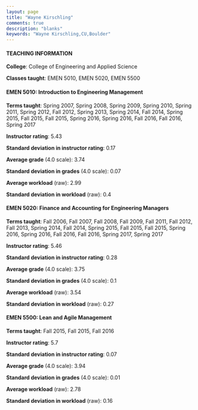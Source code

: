 ```yaml
---
layout: page
title: "Wayne Kirschling" 
comments: true
description: "blanks"
keywords: "Wayne Kirschling,CU,Boulder"
---
```

<head>
<script src="https://ajax.googleapis.com/ajax/libs/jquery/2.1.3/jquery.min.js"></script>
<script src="https://dl.dropboxusercontent.com/s/pc42nxpaw1ea4o9/highcharts.js?dl=0"></script>
<!-- <script src="../assets/js/highcharts.js"></script> -->
<style type="text/css">@font-face {
	font-family: "Bebas Neue";
	src: url(https://www.filehosting.org/file/details/544349/BebasNeue Regular.otf) format("opentype");
	}
	h1.Bebas { 
		font-family: "Bebas Neue", Verdana, Tahoma;
	}
</style>
</head>
	   
#### TEACHING INFORMATION

**College**: College of Engineering and Applied Science

**Classes taught**: EMEN 5010, EMEN 5020, EMEN 5500

#### EMEN 5010: Introduction to Engineering Management

**Terms taught**: Spring 2007, Spring 2008, Spring 2009, Spring 2010, Spring 2011, Spring 2012, Fall 2012, Spring 2013, Spring 2014, Fall 2014, Spring 2015, Fall 2015, Fall 2015, Spring 2016, Spring 2016, Fall 2016, Fall 2016, Spring 2017

**Instructor rating**: 5.43

**Standard deviation in instructor rating**: 0.17

**Average grade** (4.0 scale): 3.74

**Standard deviation in grades** (4.0 scale): 0.07

**Average workload** (raw): 2.99

**Standard deviation in workload** (raw): 0.4

#### EMEN 5020: Finance and Accounting for Engineering Managers

**Terms taught**: Fall 2006, Fall 2007, Fall 2008, Fall 2009, Fall 2011, Fall 2012, Fall 2013, Spring 2014, Fall 2014, Spring 2015, Fall 2015, Fall 2015, Spring 2016, Spring 2016, Fall 2016, Fall 2016, Spring 2017, Spring 2017

**Instructor rating**: 5.46

**Standard deviation in instructor rating**: 0.28

**Average grade** (4.0 scale): 3.75

**Standard deviation in grades** (4.0 scale): 0.1

**Average workload** (raw): 3.54

**Standard deviation in workload** (raw): 0.27

#### EMEN 5500: Lean and Agile Management

**Terms taught**: Fall 2015, Fall 2015, Fall 2016

**Instructor rating**: 5.7

**Standard deviation in instructor rating**: 0.07

**Average grade** (4.0 scale): 3.94

**Standard deviation in grades** (4.0 scale): 0.01

**Average workload** (raw): 2.78

**Standard deviation in workload** (raw): 0.16

